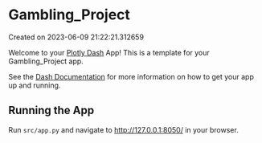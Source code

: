 # Gambling_Project

Created on 2023-06-09 21:22:21.312659

Welcome to your [Plotly Dash](https://plotly.com/dash/) App! This is a template for your Gambling_Project app.

See the [Dash Documentation](https://dash.plotly.com/introduction) for more information on how to get your app up and running.

## Running the App

Run `src/app.py` and navigate to http://127.0.0.1:8050/ in your browser.
